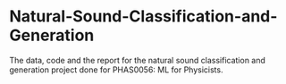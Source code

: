 # Natural-Sound-Classification-and-Generation
The data, code and the report for the natural sound classification and generation project done for PHAS0056: ML for Physicists.
